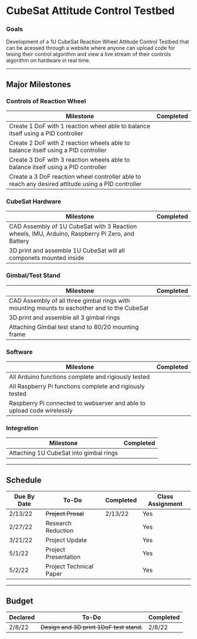 # CubeSat Attitude Control Testbed
### Goals
Development of a 1U CubeSat Reaction Wheel Attitude Control Testbed that can be acessed through a website where anyone can upload code for tesing their control algorithm and view a live stream of their controls algorithm on hardware in real time.

---

## Major Milestones
### Controls of Reaction Wheel
| Milestone | Completed |
| --- | ---
| Create 1 DoF with 1 reaction wheel able to balance itself using a PID controller |    
| Create 2 DoF with 2 reaction wheels able to balance itself using a PID controller |    
| Create 3 DoF with 3 reaction wheels able to balance itself using a PID controller |   
| Create a 3 DoF reaction wheel controller able to reach any desired attitude using a PID controller |

### CubeSat Hardware
| Milestone | Completed |
| --- | ---
| CAD Assembly of 1U CubeSat with 3 Reaction wheels, IMU, Arduino, Raspberry Pi Zero, and Battery |    
| 3D print and assemble 1U CubeSat will all componets mounted inside |    

### Gimbal/Test Stand
| Milestone | Completed |
| --- | --- 
| CAD Assembly of all three gimbal rings with mounting mounts to eachother and to the CubeSat |    
| 3D print and assemble all 3 gimbal rings |   
| Attaching Gimbal test stand to 80/20 mounting frame |   

### Software
| Milestone | Completed |
| --- | --- 
| All Arduino functions complete and rigiously tested |
| All Raspberry Pi functions complete and rigiously tested |   
| Raspberry Pi connected to webserver and able to upload code wirelessly |


### Integration 
| Milestone | Completed |
| --- | ---
| Attaching 1U CubeSat into gimbal rings  | 

---

## Schedule
| Due By Date | To-Do | Completed | Class Assignment
--- | --- | --- | ---
| 2/13/22 | ~~Project Prosal~~ | 2/13/22 | Yes
| 2/27/22 | Research Reduction |   | Yes
| 3/21/22 | Project Update |    | Yes
| 5/1/22 | Project Presentation |   | Yes
| 5/2/22 | Project Technical Paper |   | Yes

---

## Budget
| Declared | To-Do | Completed |
--- | --- | ---
| 2/8/22 | ~~Design and 3D print 1DoF test stand.~~ | 2/8/22

